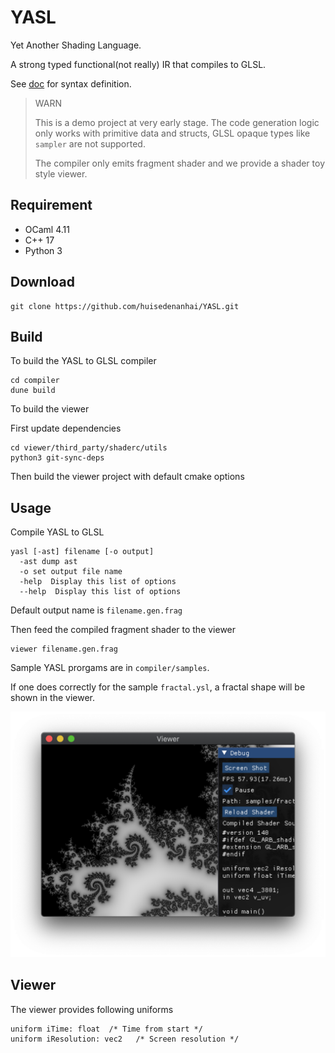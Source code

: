 # YASL

Yet Another Shading Language.

A strong typed functional(not really) IR that compiles to GLSL.

See [doc](compiler/doc/definitions.md) for syntax definition.

> WARN
> 
> This is a demo project at very early stage. The code generation logic only works with primitive data and structs, GLSL opaque types like `sampler` are not supported. 
> 
> The compiler only emits fragment shader and we provide a shader toy style viewer.

## Requirement

+ OCaml 4.11
+ C++ 17
+ Python 3

## Download

```
git clone https://github.com/huisedenanhai/YASL.git
```

## Build

To build the YASL to GLSL compiler

```
cd compiler
dune build
```

To build the viewer

First update dependencies

```
cd viewer/third_party/shaderc/utils
python3 git-sync-deps
```

Then build the viewer project with default cmake options

## Usage

Compile YASL to GLSL

```
yasl [-ast] filename [-o output]
  -ast dump ast
  -o set output file name
  -help  Display this list of options
  --help  Display this list of options
```

Default output name is `filename.gen.frag`

Then feed the compiled fragment shader to the viewer

```
viewer filename.gen.frag
```

Sample YASL prorgams are in `compiler/samples`.

If one does correctly for the sample `fractal.ysl`, a fractal shape will be shown in the viewer.

![](imgs/viewer-demo.png)

## Viewer

The viewer provides following uniforms

```
uniform iTime: float  /* Time from start */
uniform iResolution: vec2   /* Screen resolution */
```
